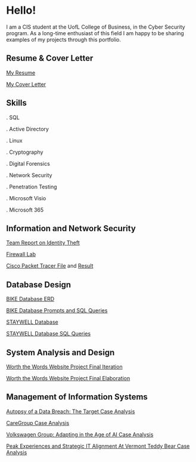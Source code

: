 # Hello!


I am a CIS student at the UofL College of Business, in the Cyber Security program. As a long-time enthusiast of this field I am happy to be sharing examples of my projects through this portfolio. 

## Resume & Cover Letter

[My Resume](https://github.com/MayaLeneave/Maya-Harden/blob/608c491e8267cdccd57dcb5c8221cb9e26f50cdc/Harden_Resume1.pdf)

[My Cover Letter](https://github.com/MayaLeneave/Maya-Harden/blob/54a3ebbed89c6ac6aa4b363dffe410e0937701e4/VSO_CoverLetter.pdf)

## Skills

. SQL

. Active Directory

. Linux

. Cryptography

. Digital Forensics

. Network Security

. Penetration Testing

. Microsoft Visio

. Microsoft 365

## Information and Network Security

[Team Report on Identity Theft](https://github.com/MayaLeneave/Maya-Harden/blob/608c491e8267cdccd57dcb5c8221cb9e26f50cdc/Final%20Project%20Status%20Report%20Team%208.docx)

[Firewall Lab](https://github.com/MayaLeneave/Maya-Harden/blob/73a15ce77fcdd47bbfdad6d0e3c0a74e68f94285/Lab-LinixFirewall-MaH.pdf)

[Cisco Packet Tracer File](https://github.com/MayaLeneave/Maya-Harden/blob/a21cebd5cc8b08d9d894247329d3388f377ef7d7/harden.pkt) and [Result](https://github.com/MayaLeneave/Maya-Harden/blob/24b440a714b78adc3e3beaaa035f478156365000/Lab%2B3-MaH.pdf)

## Database Design

[BIKE Database ERD](https://github.com/MayaLeneave/MayaLeneave/blob/62013b3a51a604d13a918bba88cc0dbc61961d2c/Bike_ERD.png)

[BIKE Database Prompts and SQL Queries](https://github.com/MayaLeneave/MayaLeneave/blob/cb6f2e2b50e4a8417c76010509758b3e3aca16f8/CIS%20310%20E9%20Individual_Maya_Harden.txt)

[STAYWELL Database](https://github.com/MayaLeneave/MayaLeneave/blob/217fba2bd134f752b0ec8fe60e1b50e88de96e30/STAYWELL_TEXT_FILE.txt)

[STAYWELL Database SQL Queries](https://github.com/MayaLeneave/MayaLeneave/blob/217fba2bd134f752b0ec8fe60e1b50e88de96e30/CIS%20310%20A10_Maya_Harden.txt)

## System Analysis and Design

[Worth the Words Website Project Final Iteration](https://github.com/MayaLeneave/MayaLeneave/blob/81e5efb65a9cad3a3e30bca8eabbb92fd9687060/I5_InsightArchitects.docx)

[Worth the Words Website Project Final Elaboration](https://github.com/MayaLeneave/MayaLeneave/blob/81e5efb65a9cad3a3e30bca8eabbb92fd9687060/Elaboration_InsightArchitects.pdf)

## Management of Information Systems

[Autopsy of a Data Breach: The Target Case Analysis](https://github.com/MayaLeneave/MayaLeneave/blob/81e5efb65a9cad3a3e30bca8eabbb92fd9687060/Target_CaseAnalysis_MHarden.docx)

[CareGroup Case Analysis](https://github.com/MayaLeneave/MayaLeneave/blob/81e5efb65a9cad3a3e30bca8eabbb92fd9687060/CareGroup_CaseAnalysis_MHarden.docx)

[Volkswagen Group: Adapting in the Age of AI Case Analysis](https://github.com/MayaLeneave/MayaLeneave/blob/81e5efb65a9cad3a3e30bca8eabbb92fd9687060/Volkswagen_CaseAnalysis_MHarden.docx)

[Peak Experiences and Strategic IT Alignment At Vermont Teddy Bear Case Analysis](https://github.com/MayaLeneave/MayaLeneave/blob/81e5efb65a9cad3a3e30bca8eabbb92fd9687060/VTB_CaseAnalysis_MHarden.docx)

